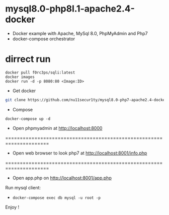 # mysql8.0-php8l.1-apache2.4-docker

- Docker example with Apache, MySql 8.0, PhpMyAdmin and Php7
- docker-compose orchestrator

# dirrect run
```docker
docker pull f0rc3ps/sqli:latest
docker images
docker run -d -p 8080:80 <Image:ID>
```

- Get docker
```bash
git clone https://github.com/nu11secur1ty/mysql8.0-php7-apache2.4-docker.git
```
- Compose
```
docker-compose up -d
```

- Open phpmyadmin at [http://localhost:8000](http://localhost:8000)

=====================================================================

- Open web browser to look php7 at [http://localhost:8001/info.php](http://localhost:8001/info.php)

=====================================================================

- Open app.php on [http://localhost:8001/app.php](http://localhost:8001/app.php)

Run mysql client:

- `docker-compose exec db mysql -u root -p` 

Enjoy !

